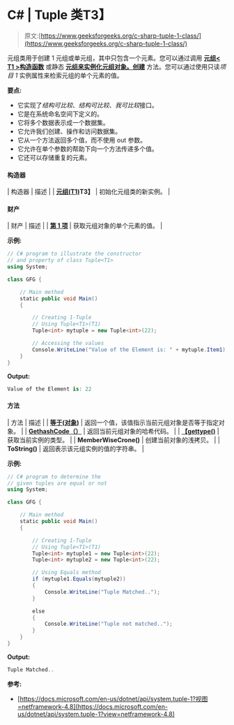 # C# | Tuple <t1>类</t1>T3】

> 原文:[https://www.geeksforgeeks.org/c-sharp-tuple-1-class/](https://www.geeksforgeeks.org/c-sharp-tuple-1-class/)

元组<t1>类用于创建 1 元组或单元组，其中只包含一个元素。您可以通过调用 **[元组< T1 >构造函数](https://www.geeksforgeeks.org/how-to-create-1-tuple-or-singleton-tuple-in-c-sharp/#Using%20Tuple%3CT1%3E(T1)%20Constructor)** 或静态 **[元组来实例化元组<t1>对象。创建</t1>](https://www.geeksforgeeks.org/how-to-create-1-tuple-or-singleton-tuple-in-c-sharp/#Using%20the%20Create%20method)** 方法。您可以通过使用只读*项目 1* 实例属性来检索元组的单个元素的值。</t1>

**要点:**

*   它实现了*结构可比较*、*结构可比较*、*我可比较*接口。
*   它是在系统命名空间下定义的。
*   它将多个数据表示成一个数据集。
*   它允许我们创建、操作和访问数据集。
*   它从一个方法返回多个值，而不使用 out 参数。
*   它允许在单个参数的帮助下向一个方法传递多个值。
*   它还可以存储重复的元素。

#### 构造器

| 构造器 | 描述 |
| **[元组<T1>(T1)](https://www.geeksforgeeks.org/how-to-create-1-tuple-or-singleton-tuple-in-c-sharp/#Using%20Tuple%3CT1%3E(T1)%20Constructor)T3】** | 初始化元组<t1>类的新实例。</t1> |

#### 财产

| 财产 | 描述 |
| **[第 1 项](https://www.geeksforgeeks.org/c-sharp-how-to-get-first-element-of-the-tuple/)** | 获取元组<t1>对象的单个元素的值。</t1> |

**示例:**

```cs
// C# program to illustrate the constructor 
// and property of class Tuple<T1>
using System;

class GFG {

    // Main method
    static public void Main()
    {

        // Creating 1-Tuple
        // Using Tuple<T1>(T1)
        Tuple<int> mytuple = new Tuple<int>(22);

        // Accessing the values
        Console.WriteLine("Value of the Element is: " + mytuple.Item1);
    }
}
```

**Output:**

```cs
Value of the Element is: 22

```

#### 方法

| 方法 | 描述 |
| **[等于(对象)](https://www.geeksforgeeks.org/c-sharp-check-if-two-tuple-objects-are-equal/)** | 返回一个值，该值指示当前元组<t1>对象是否等于指定对象。</t1> |
| **[GethashCode（）](https://www.geeksforgeeks.org/c-sharp-how-to-get-the-hashcode-of-the-tuple/)** | 返回当前元组<t1>对象的哈希代码。</t1> |
| **[【gettype()](https://www.geeksforgeeks.org/c-sharp-getting-the-type-of-the-tuples-element/)** | 获取当前实例的类型。 |
| **MemberWiseCrone()** | 创建当前对象的浅拷贝。 |
| **ToString()** | 返回表示该元组<t1>实例的值的字符串。</t1> |

**示例:**

```cs
// C# program to determine the 
// given tuples are equal or not
using System;

class GFG {

    // Main method
    static public void Main()
    {

        // Creating 1-Tuple
        // Using Tuple<T1>(T1)
        Tuple<int> mytuple1 = new Tuple<int>(22);
        Tuple<int> mytuple2 = new Tuple<int>(22);

        // Using Equals method
        if (mytuple1.Equals(mytuple2))
        {
            Console.WriteLine("Tuple Matched..");
        }

        else
        {
            Console.WriteLine("Tuple not matched..");
        }
    }
}
```

**Output:**

```cs
Tuple Matched..

```

**参考:**

*   [https://docs.microsoft.com/en-us/dotnet/api/system.tuple-1?视图=netframework-4.8](https://docs.microsoft.com/en-us/dotnet/api/system.tuple-1?view=netframework-4.8)